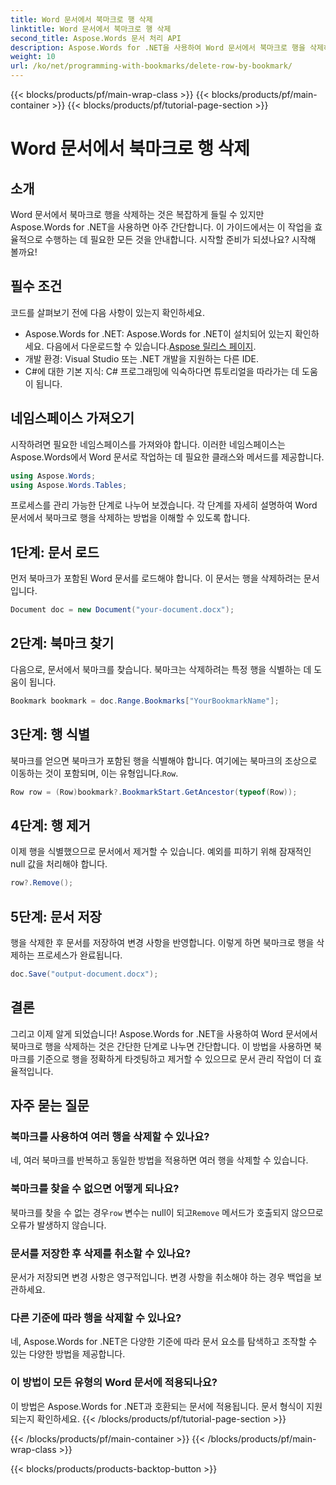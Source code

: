 ```yaml
---
title: Word 문서에서 북마크로 행 삭제
linktitle: Word 문서에서 북마크로 행 삭제
second_title: Aspose.Words 문서 처리 API
description: Aspose.Words for .NET을 사용하여 Word 문서에서 북마크로 행을 삭제하는 방법을 알아보세요. 효율적인 문서 관리를 위한 단계별 가이드를 따르세요.
weight: 10
url: /ko/net/programming-with-bookmarks/delete-row-by-bookmark/
---
```


{{< blocks/products/pf/main-wrap-class >}}
{{< blocks/products/pf/main-container >}}
{{< blocks/products/pf/tutorial-page-section >}}

# Word 문서에서 북마크로 행 삭제

## 소개

Word 문서에서 북마크로 행을 삭제하는 것은 복잡하게 들릴 수 있지만 Aspose.Words for .NET을 사용하면 아주 간단합니다. 이 가이드에서는 이 작업을 효율적으로 수행하는 데 필요한 모든 것을 안내합니다. 시작할 준비가 되셨나요? 시작해 볼까요!

## 필수 조건

코드를 살펴보기 전에 다음 사항이 있는지 확인하세요.

-  Aspose.Words for .NET: Aspose.Words for .NET이 설치되어 있는지 확인하세요. 다음에서 다운로드할 수 있습니다.[Aspose 릴리스 페이지](https://releases.aspose.com/words/net/).
- 개발 환경: Visual Studio 또는 .NET 개발을 지원하는 다른 IDE.
- C#에 대한 기본 지식: C# 프로그래밍에 익숙하다면 튜토리얼을 따라가는 데 도움이 됩니다.

## 네임스페이스 가져오기

시작하려면 필요한 네임스페이스를 가져와야 합니다. 이러한 네임스페이스는 Aspose.Words에서 Word 문서로 작업하는 데 필요한 클래스와 메서드를 제공합니다.

```csharp
using Aspose.Words;
using Aspose.Words.Tables;
```

프로세스를 관리 가능한 단계로 나누어 보겠습니다. 각 단계를 자세히 설명하여 Word 문서에서 북마크로 행을 삭제하는 방법을 이해할 수 있도록 합니다.

## 1단계: 문서 로드

먼저 북마크가 포함된 Word 문서를 로드해야 합니다. 이 문서는 행을 삭제하려는 문서입니다.

```csharp
Document doc = new Document("your-document.docx");
```

## 2단계: 북마크 찾기

다음으로, 문서에서 북마크를 찾습니다. 북마크는 삭제하려는 특정 행을 식별하는 데 도움이 됩니다.

```csharp
Bookmark bookmark = doc.Range.Bookmarks["YourBookmarkName"];
```

## 3단계: 행 식별

 북마크를 얻으면 북마크가 포함된 행을 식별해야 합니다. 여기에는 북마크의 조상으로 이동하는 것이 포함되며, 이는 유형입니다.`Row`.

```csharp
Row row = (Row)bookmark?.BookmarkStart.GetAncestor(typeof(Row));
```

## 4단계: 행 제거

이제 행을 식별했으므로 문서에서 제거할 수 있습니다. 예외를 피하기 위해 잠재적인 null 값을 처리해야 합니다.

```csharp
row?.Remove();
```

## 5단계: 문서 저장

행을 삭제한 후 문서를 저장하여 변경 사항을 반영합니다. 이렇게 하면 북마크로 행을 삭제하는 프로세스가 완료됩니다.

```csharp
doc.Save("output-document.docx");
```

## 결론

그리고 이제 알게 되었습니다! Aspose.Words for .NET을 사용하여 Word 문서에서 북마크로 행을 삭제하는 것은 간단한 단계로 나누면 간단합니다. 이 방법을 사용하면 북마크를 기준으로 행을 정확하게 타겟팅하고 제거할 수 있으므로 문서 관리 작업이 더 효율적입니다.

## 자주 묻는 질문

### 북마크를 사용하여 여러 행을 삭제할 수 있나요?
네, 여러 북마크를 반복하고 동일한 방법을 적용하면 여러 행을 삭제할 수 있습니다.

### 북마크를 찾을 수 없으면 어떻게 되나요?
 북마크를 찾을 수 없는 경우`row` 변수는 null이 되고`Remove` 메서드가 호출되지 않으므로 오류가 발생하지 않습니다.

### 문서를 저장한 후 삭제를 취소할 수 있나요?
문서가 저장되면 변경 사항은 영구적입니다. 변경 사항을 취소해야 하는 경우 백업을 보관하세요.

### 다른 기준에 따라 행을 삭제할 수 있나요?
네, Aspose.Words for .NET은 다양한 기준에 따라 문서 요소를 탐색하고 조작할 수 있는 다양한 방법을 제공합니다.

### 이 방법이 모든 유형의 Word 문서에 적용되나요?
이 방법은 Aspose.Words for .NET과 호환되는 문서에 적용됩니다. 문서 형식이 지원되는지 확인하세요.
{{< /blocks/products/pf/tutorial-page-section >}}

{{< /blocks/products/pf/main-container >}}
{{< /blocks/products/pf/main-wrap-class >}}

{{< blocks/products/products-backtop-button >}}
